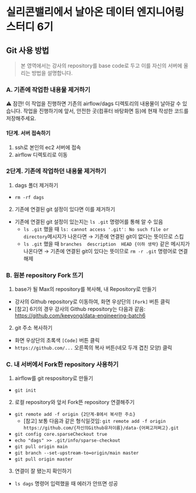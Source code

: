 # 실리콘밸리에서 날아온 데이터 엔지니어링 스터디 6기

## Git 사용 방법

> 본 영역에서는 강사의 repository를 base code로 두고 이를 자신의 서버에 올리는 방법을 설명합니다.

### A. 기존에 작업한 내용물 제거하기

⚠️ 잠깐!
이 작업을 진행하면 기존의 airflow/dags 디렉토리의 내용물이 날아갈 수 있습니다.
작업을 진행하기에 앞서, 안전한 곳(컴퓨터 바탕화면 등)에 현재 작성한 코드를 저장해주세요.


#### 1단계. 서버 접속하기
1. ssh로 본인의 ec2 서버에 접속
2. airflow 디렉토리로 이동

### 2단계. 기존에 작업하던 내용물 제거하기

1. dags 폴더 제거하기
  * `rm -rf dags`
2. 기존에 연결된 git 설정이 있다면 이를 제거하기
  * 기존에 연결된 git 설정이 있는지는 `ls .git` 명령어를 통해 알 수 있음
    * `ls .git` 했을 때 `ls: cannot access '.git': No such file or directory`메시지가 나온다면 → 기존에 연결된 git이 없다는 뜻이므로 스킵
    * `ls .git` 했을 때 `branches  description  HEAD {이하 생략}` 같은 메시지가 나온다면 → 기존에 연결된 git이 있다는 뜻이므로 `rm -r .git` 명령어로 연결 해제

### B. 원본 repository Fork 뜨기

1. base가 될 Max의 repository를 복사해, 내 Repository로 만들기
  * 강사의 Github repository로 이동하여, 화면 우상단의 `[Fork]` 버튼 클릭
  * \[참고] 6기의 경우 강사의 Github repository는 다음과 같음: https://github.com/keeyong/data-engineering-batch6
2. git 주소 복사하기
  * 화면 우상단의 초록색 `[Code]` 버튼 클릭
  * `https://github.com/...` 오른쪽의 복사 버튼(네모 두개 겹친 모양) 클릭


### C. 내 서버에서 Fork한 repository 사용하기


1. airflow를 git respository로 만들기
  * `git init`
2. 로컬 repository와 앞서 Fork뜬 repository 연결해주기
  * `git remote add -f origin {2단계-B에서 복사한 주소}`
    * \[참고] 보통 다음과 같은 형식일것임: `git remote add -f origin https://github.com/{자신의Github유저이름}/data-{어쩌고저쩌고}.git`
  * `git config core.sparseCheckout true`
  * `echo "dags" >> .git/info/sparse-checkout`
  * `git pull origin main`
  * `git branch --set-upstream-to=origin/main master`
  * `git pull origin master`
3. 연결이 잘 됐는지 확인하기
  * `ls dags` 명령어 입력했을 때 에러가 안뜨면 성공




